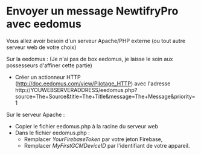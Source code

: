# Envoyer un message NewtifryPro avec eedomus
Vous allez avoir besoin d'un serveur Apache/PHP externe (ou tout autre serveur web de votre choix)
  
Sur la eedomus : (Je n'ai pas de box eedomus, je laisse le soin aux possesseurs d'affiner cette partie)
  * Créer un actionneur HTTP (http://doc.eedomus.com/view/Pilotage_HTTP) avec l'adresse http://YOUWEBSERVERADDRESS/eedomus.php?source=The+Source&title=The+Title&message=The+Message&priority=1
  

Sur le serveur Apache : 
  * Copier le fichier eedomus.php à la racine du serveur web
  * Dans le fichier eedomus.php : 
    * Remplacer *YourFirebaseToken* par votre jeton Firebase,
    * Remplacer *MyFirstGCMDeviceID* par l'identifiant de votre appareil.

